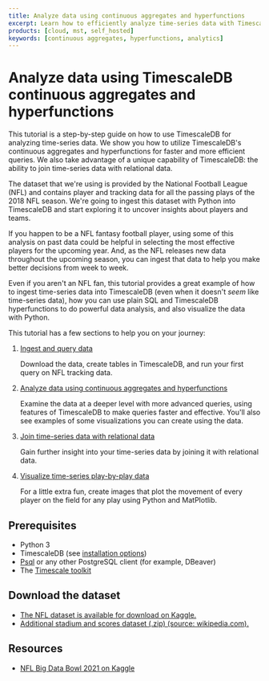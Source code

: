 ```yaml
---
title: Analyze data using continuous aggregates and hyperfunctions
excerpt: Learn how to efficiently analyze time-series data with TimescaleDB's features
products: [cloud, mst, self_hosted]
keywords: [continuous aggregates, hyperfunctions, analytics]
---
```


# Analyze data using TimescaleDB continuous aggregates and hyperfunctions

This tutorial is a step-by-step guide on how to use TimescaleDB for analyzing time-series data. We show you how to utilize TimescaleDB's continuous aggregates and hyperfunctions for faster and more efficient queries.
We also take advantage of a unique capability of TimescaleDB: the ability to
join time-series data with relational data.

The dataset that we're using is provided by the National Football League (NFL)
and contains player and tracking data for all the passing plays of the 2018 NFL
season. We're going to ingest this dataset with Python into TimescaleDB and start
exploring it to uncover insights about players and teams.

If you happen to be a NFL fantasy football player, using
some of this analysis on past data could be helpful in selecting the most effective
players for the upcoming year. And, as the NFL releases new data throughout the
upcoming season, you can ingest that data to help you make better decisions from
week to week.

Even if you aren't an NFL fan, this tutorial provides a great example
of how to ingest time-series data into TimescaleDB (even when it doesn't _seem_ like
time-series data), how you can use plain SQL and TimescaleDB hyperfunctions to do
powerful data analysis, and also visualize the data with Python.

This tutorial has a few sections to help you on your journey:

1.  [Ingest and query data][ingest-query]

    Download the data, create tables in TimescaleDB, and run your first query on NFL tracking data.
2.  [Analyze data using continuous aggregates and hyperfunctions][analyze-data]

    Examine the data at a deeper level with more advanced queries, using features of TimescaleDB to make queries faster and effective. You'll also see examples of some visualizations you can create using the data.
3.  [Join time-series data with relational data][join-data]

    Gain further insight into your time-series data by joining it with relational data.
4.  [Visualize time-series play-by-play data][visualize-plays]

    For a little extra fun, create images that plot the movement of every player on the field for any play using Python and MatPlotlib.

## Prerequisites

*   Python 3
*   TimescaleDB (see [installation options][install-timescale])
*   [Psql][psql-install] or any other PostgreSQL client (for example, DBeaver)
*   The [Timescale toolkit][toolkit]

## Download the dataset

*   [The NFL dataset is available for download on Kaggle.][kaggle-download]
*   [Additional stadium and scores dataset (.zip) (source: wikipedia.com).][extra-download]

## Resources

*   [NFL Big Data Bowl 2021 on Kaggle](https://www.kaggle.com/c/nfl-big-data-bowl-2021)

[analyze-data]: /tutorials/:currentVersion:/nfl-analytics/advanced-analysis/
[extra-download]: https://assets.timescale.com/docs/downloads/nfl_2018.zip
[ingest-query]: /tutorials/:currentVersion:/nfl-analytics/ingest-and-query
[install-timescale]: /getting-started/latest/
[join-data]: /tutorials/:currentVersion:/nfl-analytics/join-with-relational
[kaggle-download]: https://www.kaggle.com/c/nfl-big-data-bowl-2021/data
[psql-install]: /use-timescale/:currentVersion:/connecting/psql
[toolkit]: /use-timescale/:currentVersion:/hyperfunctions/install-toolkit/
[visualize-plays]: /tutorials/:currentVersion:/nfl-analytics/play-visualization/
